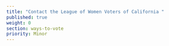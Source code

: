 ```yaml
---
title: "Contact the League of Women Voters of California "
published: true
weight: 0
section: ways-to-vote
priority: Minor
---
```

